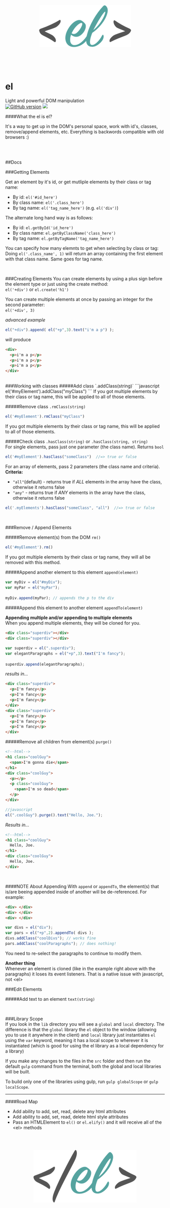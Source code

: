 <br>  
<br>  
<p align="center">
<img src="logo.png">  
</p>
<br>  
<br>  
<br>  


# el
Light and powerful DOM manipulation  
[![GitHub version](https://badge.fury.io/gh/samueleaton%2Fel.svg)](http://badge.fury.io/gh/samueleaton%2Fel) <img src="https://img.shields.io/badge/license-MIT-blue.svg">


####What the el is el?

It's a way to get up in the DOM's personal space, work with id's, classes, remove/append elements, etc. 
Everything is backwords compatible with old browsers :)

<br> 
<br>

##Docs   

###Getting Elements

Get an element by it's id, or get mutliple elements by their class or tag name:   
- By id: `el('#id_here')`
- By class name: `el('.class_here')`
- By tag name: `el('tag_name_here')` (e.g. `el('div')`)    

The alternate long hand way is as follows:
- By id: `el.getById('id_here')`
- By class name: `el.getByClassName('class_here')`
- By tag name: `el.getByTagName('tag_name_here')` 

You can specify how many elemnts to get when selecting by class or tag:  
Doing `el('.class_name', 1)` will return an array containing the first element with that class name. Same goes for tag name.

<br>  

###Creating Elements
You can create elements by using a plus sign before the element type or just using the create method:  
`el('+div')` or `el.create('h1')`  

You can create multiple elements at once by passing an integer for the second parameter:  
`el('+div', 3)`  

*advanced example*
```javascript
el("+div").append( el("+p",3).text("i'm a p") );
```
will produce
```html
<div>
  <p>i'm a p</p>
  <p>i'm a p</p>
  <p>i'm a p</p>
</div>
```
<br>
###Working with classes  
#####Add class `.addClass(string)`
```javascript
el('#myElement').addClass("myClass")
```  
If you got multiple elements by their class or tag name, this will be applied to all of those elements.

#####Remove class `.rmClass(string)`
```javascript
el('#myElement').rmClass("myClass")
```  
If you got multiple elements by their class or tag name, this will be applied to all of those elements.

#####Check class `.hasClass(string)` or `.hasClass(string, string)`  
For single elements, pass just one parameter (the class name). Returns `bool`
```javascript
el('#myElement').hasClass("someClass")  //=> true or false
```  
For an array of elements, pass 2 parameters (the class name and criteria).   
**Criteria:**
- `"all"`(default) - returns true if *ALL* elements in the array have the class, otherwise it returns false  
- `"any"` - returns true if *ANY* elements in the array have the class, otherwise it returns false  
```javascript
el('.myElements').hasClass("someClass", "all")  //=> true or false
``` 

<br>

###Remove / Append Elements

#####Remove element(s) from the DOM `rm()`
```javascript
el('#myElement').rm()
```  
If you got multiple elements by their class or tag name, they will all be removed with this method.

#####Append another element to this element `append(element)`
```javascript
var myDiv = el("#myDiv");
var myPar = el("myPar");

myDiv.append(myPar); // appends the p to the div
```  

#####Append this element to another element `appendTo(element)`  

**Appending multiple and/or appending to multiple elements**  
When you append multiple elements, they will be cloned for you.
```html
<div class="superdiv"></div>
<div class="superdiv"></div>
```
```javascript
var superdiv = el(".superdiv");
var elegantParagraphs = el("+p",3).text("I'm fancy");

superdiv.append(elegantParagraphs);
```
*results in...*
```html
<div class="superdiv">
  <p>I'm fancy</p>
  <p>I'm fancy</p>
  <p>I'm fancy</p>
</div>
<div class="superdiv">
  <p>I'm fancy</p>
  <p>I'm fancy</p>
  <p>I'm fancy</p>
</div>
```   


#####Remove all children from element(s) `purge()`
```html
<!--html-->
<h1 class="coolGuy">
  <span>I'm gonna die</span>
</h1>
<div class="coolGuy">
  <p></p>
  <p class="coolGuy">
    <span>I'm so dead</span>
  </p>
</div>
```
```javascript
//javascript
el(".coolGuy").purge().text("Hello, Joe.");
```
*Results in...*
```html
<!--html-->
<h1 class="coolGuy">
  Hello, Joe.
</h1>
<div class="coolGuy">
  Hello, Joe.
</div>
```
<br>

####NOTE About Appending
With `append` or `appendTo`, the element(s) that is/are beeing appended inside of another will be de-referenced. For example:  
```html
<div> </div>
<div> </div>
<div> </div>
```
```javascript
var divs = el("div");
var pars = el("+p",2).appendTo( divs );
divs.addClass("coolDivs"); // works fine
pars.addClass("coolParagraphs"); // does nothing!
```  
You need to re-select the paragraphs to continue to modify them.

**Another thing**  
Whenever an element is cloned (like in the example right above with the paragraphs) it loses its event listeners. That is a native issue with javascript, not &lt;el&gt;


###Edit Elements  

#####Add text to an element `text(string)`  

<br> 

###Library Scope  
If you look in the `lib` directory you will see a `global` and `local` directory. The difference is that the `global` library the `el` object to the window (allowing you to use it anywhere in the client) and `local` library just instantiates `el` using the `var` keyword, meaning it has a local scope to wherever it is instantiated (which is good for using the el library as a local dependency for a library)  

If you make any changes to the files in the `src` folder and then run the default `gulp` command from the terminal, both the global and local libraries will be built.  

To build only one of the libraries using gulp, run `gulp globalScope` or `gulp localScope`.

- - -
####Road Map

- Add ability to add, set, read, delete any html attributes
- Add ability to add, set, read, delete html style attributes
- Pass an HTMLElement to `el()` or `el.elify()` and it will receive all of the &lt;el&gt; methods

<br>  
<br>  
<p align="center">
<img src="closing_tag.png">   
</p>
<br>  
<br>
